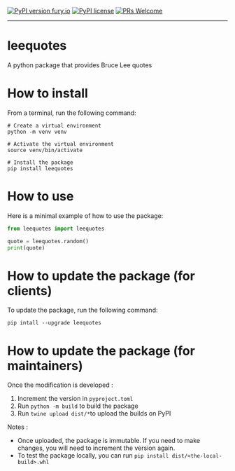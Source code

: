 [![PyPI version fury.io](https://badge.fury.io/py/ansicolortags.svg)](https://pypi.python.org/pypi/leequotes/)
[![PyPI license](https://img.shields.io/pypi/l/ansicolortags.svg)](https://pypi.python.org/pypi/ansicolortags/)
[![PRs Welcome](https://img.shields.io/badge/PRs-welcome-brightgreen.svg?style=plastic)](http://makeapullrequest.com)
***

# leequotes

A python package that provides Bruce Lee quotes

# How to install

From a terminal, run the following command:
```shell
# Create a virtual environment
python -m venv venv

# Activate the virtual environment
source venv/bin/activate

# Install the package
pip install leequotes
```

# How to use

Here is a minimal example of how to use the package:
```python
from leequotes import leequotes

quote = leequotes.random()
print(quote)
```


# How to update the package (for clients)

To update the package, run the following command:
```shell
pip intall --upgrade leequotes
```

# How to update the package (for maintainers)

Once the modification is developed : 
1. Increment the version in `pyproject.toml`
2. Run `python -m build` to build the package
3. Run `twine upload dist/*`to upload the builds on PyPI

Notes : 
- Once uploaded, the package is immutable. If you need to make changes, you will need to increment the version again.
- To test the package locally, you can run `pip install dist/<the-local-build>.whl`


